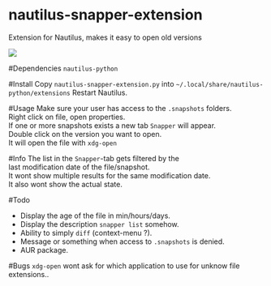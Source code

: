 # nautilus-snapper-extension
Extension for Nautilus, makes it easy to open old versions

<img src="https://rawgit.com/KoKuToru/nautilus-snapper-extension/master/screenshot.png">

#Dependencies
`nautilus-python`

#Install
Copy `nautilus-snapper-extension.py` into `~/.local/share/nautilus-python/extensions`
Restart Nautilus.

#Usage
Make sure your user has access to the `.snapshots` folders.  
Right click on file, open properties.  
If one or more snapshots exists a new tab `Snapper` will appear.  
Double click on the version you want to open.  
It will open the file with `xdg-open`

#Info
The list in the `Snapper`-tab gets filtered by the  
last modification date of the file/snapshot.   
It wont show multiple results for the same modification date.   
It also wont show the actual state.  

#Todo

* Display the age of the file in min/hours/days.
* Display the description `snapper list` somehow.
* Ability to simply `diff` (context-menu ?).
* Message or something when access to `.snapshots` is denied.
* AUR package.

#Bugs
`xdg-open` wont ask for which application to use for unknow 
file extensions.. 
